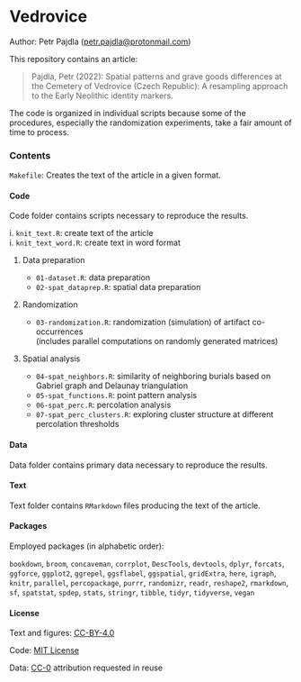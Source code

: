# Vedrovice

Author: Petr Pajdla (<petr.pajdla@protonmail.com>)

This repository contains an article:

> Pajdla, Petr (2022): Spatial patterns and grave goods differences at the Cemetery of Vedrovice (Czech Republic): A resampling approach to the Early Neolithic identity markers.

The code is organized in individual scripts because some of the procedures, especially the randomization experiments, take a fair amount of time to process.

### Contents

`Makefile`: Creates the text of the article in a given format.

#### Code 

Code folder contains scripts necessary to reproduce the results.

i. `knit_text.R`: create text of the article  
i. `knit_text_word.R`: create text in word format  

1. Data preparation  
    * `01-dataset.R`: data preparation  
    * `02-spat_dataprep.R`: spatial data preparation   

2. Randomization    
    * `03-randomization.R`: randomization (simulation) of artifact co-occurrences  
        (includes parallel computations on randomly generated matrices)  
    
3. Spatial analysis  
    * `04-spat_neighbors.R`: similarity of neighboring burials based on Gabriel graph and Delaunay triangulation  
    * `05-spat_functions.R`: point pattern analysis  
    * `06-spat_perc.R`: percolation analysis  
    * `07-spat_perc_clusters.R`: exploring cluster structure at different percolation thresholds   

#### Data 

Data folder contains primary data necessary to reproduce the results.

#### Text

Text folder contains `RMarkdown` files producing the text of the article.

#### Packages

Employed packages (in alphabetic order):

`bookdown`, `broom`, 
`concaveman`, `corrplot`, 
`DescTools`, `devtools`, `dplyr`, 
`forcats`, 
`ggforce`, `ggplot2`,  `ggrepel`, `ggsflabel`, `ggspatial`, `gridExtra`, 
`here`, 
`igraph`, 
`knitr`, 
`parallel`, `percopackage`, `purrr`, 
`randomizr`, `readr`, `reshape2`, `rmarkdown`, 
`sf`, `spatstat`, `spdep`, `stats`, `stringr`, 
`tibble`, `tidyr`, `tidyverse`, 
`vegan`

#### License

Text and figures: [CC-BY-4.0](http://creativecommons.org/licenses/by/4.0/)

Code: [MIT License](https://petr-pajdla.mit-license.org/)

Data: [CC-0](http://creativecommons.org/publicdomain/zero/1.0/) attribution requested in reuse
